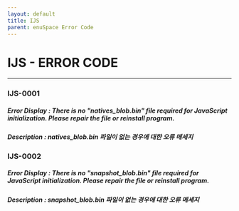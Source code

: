 ```yaml
---
layout: default
title: IJS
parent: enuSpace Error Code
---
```

# IJS - ERROR CODE

---

### IJS-0001

##### Error Display : There is no \"natives\_blob.bin\" file required for JavaScript initialization. Please repair the file or reinstall program.

##### Description : natives\_blob.bin 파일이 없는 경우에 대한 오류 메세지

### IJS-0002

##### Error Display : There is no "snapshot\_blob.bin" file required for JavaScript initialization. Please repair the file or reinstall program.

##### Description : snapshot\_blob.bin 파일이 없는 경우에 대한 오류 메세지



